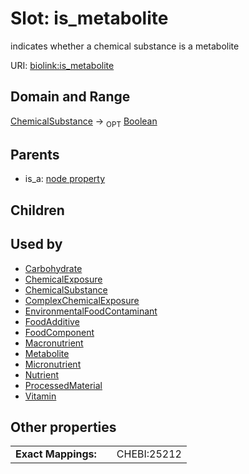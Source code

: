 
# Slot: is_metabolite


indicates whether a chemical substance is a metabolite

URI: [biolink:is_metabolite](https://w3id.org/biolink/vocab/is_metabolite)


## Domain and Range

[ChemicalSubstance](ChemicalSubstance.md) ->  <sub>OPT</sub> [Boolean](types/Boolean.md)

## Parents

 *  is_a: [node property](node_property.md)

## Children


## Used by

 * [Carbohydrate](Carbohydrate.md)
 * [ChemicalExposure](ChemicalExposure.md)
 * [ChemicalSubstance](ChemicalSubstance.md)
 * [ComplexChemicalExposure](ComplexChemicalExposure.md)
 * [EnvironmentalFoodContaminant](EnvironmentalFoodContaminant.md)
 * [FoodAdditive](FoodAdditive.md)
 * [FoodComponent](FoodComponent.md)
 * [Macronutrient](Macronutrient.md)
 * [Metabolite](Metabolite.md)
 * [Micronutrient](Micronutrient.md)
 * [Nutrient](Nutrient.md)
 * [ProcessedMaterial](ProcessedMaterial.md)
 * [Vitamin](Vitamin.md)

## Other properties

|  |  |  |
| --- | --- | --- |
| **Exact Mappings:** | | CHEBI:25212 |

